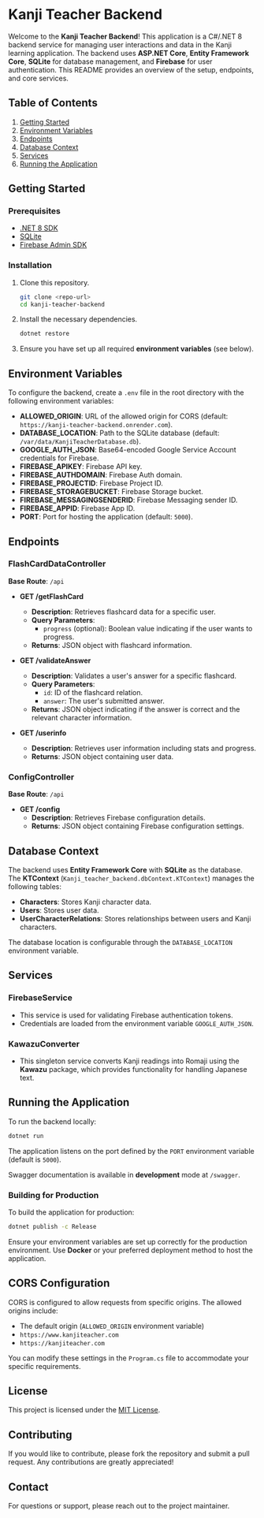 # Kanji Teacher Backend

Welcome to the **Kanji Teacher Backend**! This application is a C#/.NET 8 backend service for managing user interactions and data in the Kanji learning application. The backend uses **ASP.NET Core**, **Entity Framework Core**, **SQLite** for database management, and **Firebase** for user authentication. This README provides an overview of the setup, endpoints, and core services.

## Table of Contents

1. [Getting Started](#getting-started)
2. [Environment Variables](#environment-variables)
3. [Endpoints](#endpoints)
4. [Database Context](#database-context)
5. [Services](#services)
6. [Running the Application](#running-the-application)

## Getting Started

### Prerequisites

- [.NET 8 SDK](https://dotnet.microsoft.com/download/dotnet/8.0)
- [SQLite](https://www.sqlite.org/download.html)
- [Firebase Admin SDK](https://firebase.google.com/docs/admin/setup)

### Installation

1. Clone this repository.
   ```sh
   git clone <repo-url>
   cd kanji-teacher-backend
   ```
2. Install the necessary dependencies.
   ```sh
   dotnet restore
   ```
3. Ensure you have set up all required **environment variables** (see below).

## Environment Variables

To configure the backend, create a `.env` file in the root directory with the following environment variables:

- **ALLOWED_ORIGIN**: URL of the allowed origin for CORS (default: `https://kanji-teacher-backend.onrender.com`).
- **DATABASE_LOCATION**: Path to the SQLite database (default: `/var/data/KanjiTeacherDatabase.db`).
- **GOOGLE_AUTH_JSON**: Base64-encoded Google Service Account credentials for Firebase.
- **FIREBASE_APIKEY**: Firebase API key.
- **FIREBASE_AUTHDOMAIN**: Firebase Auth domain.
- **FIREBASE_PROJECTID**: Firebase Project ID.
- **FIREBASE_STORAGEBUCKET**: Firebase Storage bucket.
- **FIREBASE_MESSAGINGSENDERID**: Firebase Messaging sender ID.
- **FIREBASE_APPID**: Firebase App ID.
- **PORT**: Port for hosting the application (default: `5000`).

## Endpoints

### FlashCardDataController

**Base Route**: `/api`

- **GET /getFlashCard**

  - **Description**: Retrieves flashcard data for a specific user.
  - **Query Parameters**:
    - `progress` (optional): Boolean value indicating if the user wants to progress.
  - **Returns**: JSON object with flashcard information.

- **GET /validateAnswer**

  - **Description**: Validates a user's answer for a specific flashcard.
  - **Query Parameters**:
    - `id`: ID of the flashcard relation.
    - `answer`: The user's submitted answer.
  - **Returns**: JSON object indicating if the answer is correct and the relevant character information.

- **GET /userinfo**

  - **Description**: Retrieves user information including stats and progress.
  - **Returns**: JSON object containing user data.

### ConfigController

**Base Route**: `/api`

- **GET /config**
  - **Description**: Retrieves Firebase configuration details.
  - **Returns**: JSON object containing Firebase configuration settings.

## Database Context

The backend uses **Entity Framework Core** with **SQLite** as the database. The **KTContext** (`Kanji_teacher_backend.dbContext.KTContext`) manages the following tables:

- **Characters**: Stores Kanji character data.
- **Users**: Stores user data.
- **UserCharacterRelations**: Stores relationships between users and Kanji characters.

The database location is configurable through the `DATABASE_LOCATION` environment variable.

## Services

### FirebaseService

- This service is used for validating Firebase authentication tokens.
- Credentials are loaded from the environment variable `GOOGLE_AUTH_JSON`.

### KawazuConverter

- This singleton service converts Kanji readings into Romaji using the **Kawazu** package, which provides functionality for handling Japanese text.

## Running the Application

To run the backend locally:

```sh
dotnet run
```

The application listens on the port defined by the `PORT` environment variable (default is `5000`).

Swagger documentation is available in **development** mode at `/swagger`.

### Building for Production

To build the application for production:

```sh
dotnet publish -c Release
```

Ensure your environment variables are set up correctly for the production environment. Use **Docker** or your preferred deployment method to host the application.

## CORS Configuration

CORS is configured to allow requests from specific origins. The allowed origins include:

- The default origin (`ALLOWED_ORIGIN` environment variable)
- `https://www.kanjiteacher.com`
- `https://kanjiteacher.com`

You can modify these settings in the `Program.cs` file to accommodate your specific requirements.

## License

This project is licensed under the [MIT License](LICENSE).

## Contributing

If you would like to contribute, please fork the repository and submit a pull request. Any contributions are greatly appreciated!

## Contact

For questions or support, please reach out to the project maintainer.
